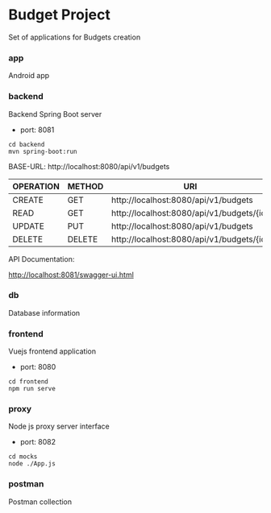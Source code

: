 # Budget Project

Set of applications for Budgets creation

### app

Android app

### backend

Backend Spring Boot server

- port: 8081

```
cd backend
mvn spring-boot:run
```
BASE-URL:   http://localhost:8080/api/v1/budgets

|OPERATION|METHOD|URI|
|---|---|---|
|CREATE|GET|http://localhost:8080/api/v1/budgets|
|READ|GET|http://localhost:8080/api/v1/budgets/{id}|
|UPDATE|PUT|http://localhost:8080/api/v1/budgets|
|DELETE|DELETE|http://localhost:8080/api/v1/budgets/{id}|

API Documentation:

[http://localhost:8081/swagger-ui.html](http://localhost:8081/swagger-ui.html)

### db

Database information

### frontend

Vuejs frontend application

- port: 8080

```
cd frontend
npm run serve
```

### proxy

Node js proxy server interface

- port: 8082

```
cd mocks
node ./App.js
```

### postman

Postman collection
